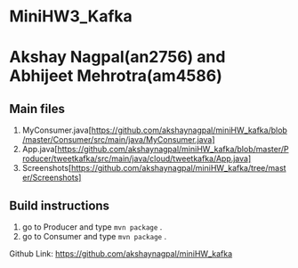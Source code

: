 # MiniHW3_Kafka
# Akshay Nagpal(an2756) and Abhijeet Mehrotra(am4586)

## Main files
1. MyConsumer.java[https://github.com/akshaynagpal/miniHW_kafka/blob/master/Consumer/src/main/java/MyConsumer.java]   
2. App.java[https://github.com/akshaynagpal/miniHW_kafka/blob/master/Producer/tweetkafka/src/main/java/cloud/tweetkafka/App.java]
3. Screenshots[https://github.com/akshaynagpal/miniHW_kafka/tree/master/Screenshots]   

## Build instructions
1. go to Producer and type `mvn package` .
2. go to Consumer and type `mvn package` .

Github Link: https://github.com/akshaynagpal/miniHW_kafka


